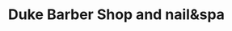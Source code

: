 ---
title: "Duke Barber Shop and nail&spa"
url: /toronto/duke-barber-shop-and-nailandspa/
shop: hairdresser
---
